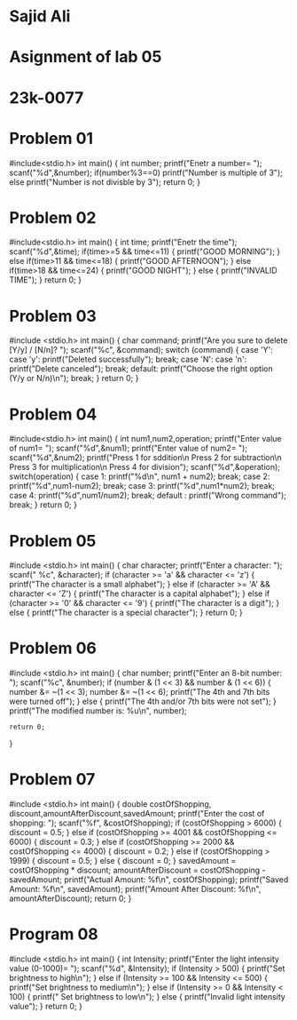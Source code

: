# Sajid Ali
# Asignment of lab 05
# 23k-0077
# Problem 01

#include<stdio.h>
int main()
{
	int number;
	printf("Enetr a number= ");
	scanf("%d",&number);
	if(number%3==0)
	printf("Number is multiple of 3");
	else
	printf("Number is not divisble by 3");
	return 0;
}

# Problem 02

#include<stdio.h>
int main()
{
	int time;
	printf("Enetr the time");
	scanf("%d",&time);
	if(time>=5 && time<=11)
	{
		printf("GOOD MORNING");
	}
	else if(time>11 && time<=18)
	{
		printf("GOOD AFTERNOON");
	}
	else if(time>18 && time<=24)
	{
		printf("GOOD NIGHT");
	}
	else
	{
		printf("INVALID TIME");
	}
	return 0;
}

# Problem 03

#include <stdio.h>
int main()
{
    char command;
    printf("Are you sure to delete [Y/y] / [N/n]? ");
    scanf("%c", &command);
    switch (command)
	 {
        case 'Y':
        case 'y':
            printf("Deleted successfully");
            break;
        case 'N':
        case 'n':
            printf("Delete canceled");
            break;
        default:
            printf("Choose the right option (Y/y or N/n)\n");
            break;
    }
    return 0;
}

# Problem 04

#include<stdio.h>
int main()
{
	int num1,num2,operation;
	printf("Enter value of num1= ");
	scanf("%d",&num1);
	printf("Enter value of num2= ");
	scanf("%d",&num2);
	printf("Press 1 for sddition\n Press 2 for subtraction\n Press 3 for multiplication\n Press 4 for division");
	scanf("%d",&operation);
	switch(operation)
	{
		case 1:
			printf("%d\n", num1 + num2);
			break;
		case 2:
			printf("%d",num1-num2);
			break;
		case 3:
			printf("%d",num1*num2);
			break;
		case 4:
			printf("%d",num1/num2);
			break;
		default :
			printf("Wrong command");
			break;
	}
	return 0;
}

# Problem 05

#include <stdio.h>
int main()
{
    char character;
    printf("Enter a character: ");
    scanf(" %c", &character);
    if (character >= 'a' && character <= 'z')
	 {
        printf("The character is a small alphabet");
     } 
	else if (character >= 'A' && character <= 'Z') 
	 {
        printf("The character is a capital alphabet");
     }
	else if (character >= '0' && character <= '9') {
        printf("The character is a digit");
     } 
	else
	 {
        printf("The character is a special character");
     }
    return 0;
}

# Problem 06

#include <stdio.h>
int main()
{
     char number; 
    printf("Enter an 8-bit number: ");
    scanf("%c", &number);
    if (number & (1 << 3) && number & (1 << 6))
	 {
        number &= ~(1 << 3); 
        number &= ~(1 << 6); 
        printf("The 4th and 7th bits were turned off");
     } 
	else
	 {
        printf("The 4th and/or 7th bits were not set");
     }
    printf("The modified number is: %u\n", number);

    return 0;
}

# Problem 07

#include <stdio.h>
int main() 
{
    double costOfShopping, discount,amountAfterDiscount,savedAmount;
    printf("Enter the cost of shopping: ");
    scanf("%f", &costOfShopping);
    if (costOfShopping > 6000) 
	 {
        discount = 0.5; 
     } 
	else if (costOfShopping >= 4001 && costOfShopping <= 6000)
	 {
        discount = 0.3; 
     } 
	else if (costOfShopping >= 2000 && costOfShopping <= 4000) 
	 {
        discount = 0.2; 
     } 
	else if (costOfShopping > 1999)
	 {
        discount = 0.5; 
     } 
	else 
	 {
        discount = 0; 
     }
    savedAmount = costOfShopping * discount;
    amountAfterDiscount = costOfShopping - savedAmount;
    printf("Actual Amount: %f\n", costOfShopping);
    printf("Saved Amount: %f\n", savedAmount);
    printf("Amount After Discount: %f\n", amountAfterDiscount);
    return 0;
}

# Program 08

#include <stdio.h>
int main()
 {
    int Intensity;
    printf("Enter the light intensity value (0-1000)= ");
    scanf("%d", &Intensity);
    if (Intensity > 500)
	 {
        printf("Set brightness to high\n");
     } 
	else if (Intensity >= 100 && Intensity <= 500)
	 {
        printf("Set brightness to medium\n");
     }
	 else if (Intensity >= 0 && Intensity < 100)
	 {
        printf(" Set brightness to low\n");
     }
	 else
	  {
        printf("Invalid light intensity value");
      }
    return 0;
}


